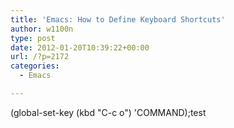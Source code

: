 ```yaml
---
title: 'Emacs: How to Define Keyboard Shortcuts'
author: w1100n
type: post
date: 2012-01-20T10:39:22+00:00
url: /?p=2172
categories:
  - Emacs

---
```

(global-set-key (kbd "C-c o") 'COMMAND);test